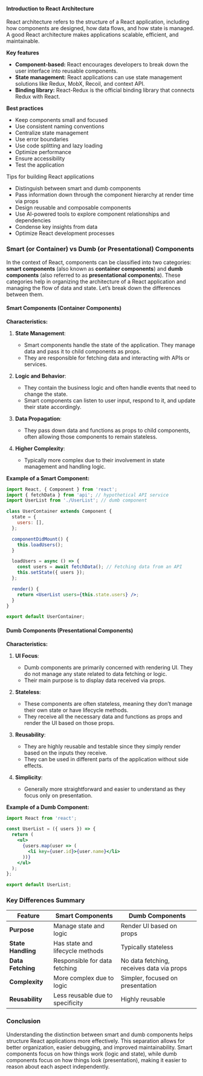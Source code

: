#### Introduction to React Architecture

React architecture refers to the structure of a React application, including how components are designed, how data flows, and how state is managed. A good React architecture makes applications scalable, efficient, and maintainable. 

**Key features**
- **Component-based:** React encourages developers to break down the user interface into reusable components.
- **State management:** React applications can use state management solutions like Redux, MobX, Recoil, and context API.
- **Binding library:** React-Redux is the official binding library that connects Redux with React.

**Best practices**
- Keep components small and focused 
- Use consistent naming conventions 
- Centralize state management 
- Use error boundaries 
- Use code splitting and lazy loading 
- Optimize performance 
- Ensure accessibility 
- Test the application 

Tips for building React applications
- Distinguish between smart and dumb components 
- Pass information down through the component hierarchy at render time via props 
- Design reusable and composable components 
- Use AI-powered tools to explore component relationships and dependencies 
- Condense key insights from data 
- Optimize React development processes 

### Smart (or Container) vs Dumb (or Presentational) Components
In the context of React, components can be classified into two categories: **smart components** (also known as **container components**) and **dumb components** (also referred to as **presentational components**). These categories help in organizing the architecture of a React application and managing the flow of data and state. Let’s break down the differences between them.

#### Smart Components (Container Components)

**Characteristics:**

1. **State Management**:
   - Smart components handle the state of the application. They manage data and pass it to child components as props.
   - They are responsible for fetching data and interacting with APIs or services.

2. **Logic and Behavior**:
   - They contain the business logic and often handle events that need to change the state.
   - Smart components can listen to user input, respond to it, and update their state accordingly.

3. **Data Propagation**:
   - They pass down data and functions as props to child components, often allowing those components to remain stateless.

4. **Higher Complexity**:
   - Typically more complex due to their involvement in state management and handling logic.

**Example of a Smart Component:**

```jsx
import React, { Component } from 'react';
import { fetchData } from 'api'; // hypothetical API service
import UserList from './UserList'; // dumb component

class UserContainer extends Component {
  state = {
    users: [],
  };

  componentDidMount() {
    this.loadUsers();
  }

  loadUsers = async () => {
    const users = await fetchData(); // Fetching data from an API
    this.setState({ users });
  };

  render() {
    return <UserList users={this.state.users} />;
  }
}

export default UserContainer;
```

#### Dumb Components (Presentational Components)

**Characteristics:**

1. **UI Focus**:
   - Dumb components are primarily concerned with rendering UI. They do not manage any state related to data fetching or logic.
   - Their main purpose is to display data received via props.

2. **Stateless**:
   - These components are often stateless, meaning they don’t manage their own state or have lifecycle methods.
   - They receive all the necessary data and functions as props and render the UI based on those props.

3. **Reusability**:
   - They are highly reusable and testable since they simply render based on the inputs they receive.
   - They can be used in different parts of the application without side effects.

4. **Simplicity**:
   - Generally more straightforward and easier to understand as they focus only on presentation.

**Example of a Dumb Component:**

```jsx
import React from 'react';

const UserList = ({ users }) => {
  return (
    <ul>
      {users.map(user => (
        <li key={user.id}>{user.name}</li>
      ))}
    </ul>
  );
};

export default UserList;
```

### Key Differences Summary

| Feature                     | Smart Components                     | Dumb Components                      |
|-----------------------------|-------------------------------------|-------------------------------------|
| **Purpose**                 | Manage state and logic              | Render UI based on props            |
| **State Handling**          | Has state and lifecycle methods      | Typically stateless                  |
| **Data Fetching**           | Responsible for data fetching        | No data fetching, receives data via props |
| **Complexity**              | More complex due to logic            | Simpler, focused on presentation    |
| **Reusability**             | Less reusable due to specificity     | Highly reusable                     |

### Conclusion

Understanding the distinction between smart and dumb components helps structure React applications more effectively. This separation allows for better organization, easier debugging, and improved maintainability. Smart components focus on how things work (logic and state), while dumb components focus on how things look (presentation), making it easier to reason about each aspect independently.
